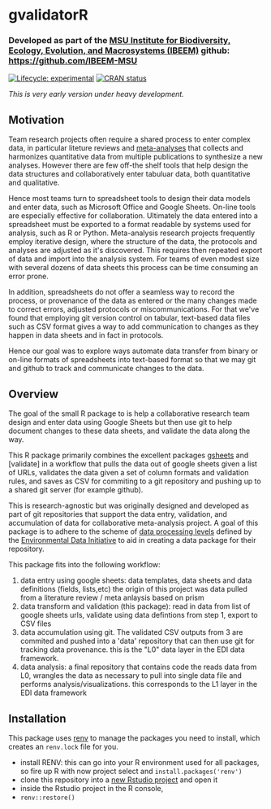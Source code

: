 
<!-- README.md is generated from README.Rmd. Please edit that file -->

# gvalidatorR

### Developed as part of the [MSU Institute for Biodiversity, Ecology, Evolution, and Macrosystems (IBEEM)](https://ibeem.msu.edu)   github: https://github.com/IBEEM-MSU

<!-- badges: start -->

[![Lifecycle:
experimental](https://img.shields.io/badge/lifecycle-experimental-orange.svg)](https://lifecycle.r-lib.org/articles/stages.html#experimental)
[![CRAN
status](https://www.r-pkg.org/badges/version/commruleR)](https://CRAN.R-project.org/package=commruleR)
<!-- badges: end -->

*This is very early version under heavy development.*

## Motivation

Team research projects often require a shared process to enter complex data, in particular liteture reviews 
and [meta-analyses](https://en.wikipedia.org/wiki/Meta-analysis) that collects and harmonizes quantitative data from multiple publications to 
synthesize a new analyses.    However there are few off-the shelf tools that help design the data structures and collaboratively enter tabuluar data, 
both quantitative and qualitative. 

Hence most teams turn to spreadsheet tools to design their data models and enter data, such as Microsoft Office and Google Sheets.  On-line tools are 
especially effective for collaboration.  Ultimately the data entered into a spreadsheet must be exported to a format readable by systems used for analysis, such as R or Python.   Meta-analysis research projects frequently employ iterative design, where the structure of the data, the protocols and analyses are adjusted as it's discovered.   This requires then repeated export of data and import into 
the analysis system.  For teams of even modest size with several dozens of data sheets this process 
can be time consuming an error prone. 

In addition, spreadsheets do not offer a seamless way to record the process, or provenance of the data as entered or 
the many changes made to correct errors, adjusted protocols or miscommunications.     For that we've found that 
employing git version control on tabular, text-based data files such as CSV format gives a way to add communication to 
changes as they happen in data sheets and in fact in protocols. 

Hence our goal was to explore ways automate data transfer from binary or on-line formats of spreadsheets into text-based format so that we may git and github to track and communicate changes to the data. 

## Overview

The goal of the small R package to is help a collaborative research team design and enter data using Google Sheets but
then use git to help document changes to these data sheets, and validate the data along the way. 

This R package primarily combines the excellent packages [gsheets]() and [validate] in a workflow that pulls the data 
out of google sheets given a list of URLs, validates the data given a set of column formats and validation rules, and
saves as CSV for commiting to a git repository and pushing up to a shared git server (for example github).   

This is research-agnostic but was originally designed and developed  as part of git repositories that support the data entry,
validation, and accumulation of data for collaborative meta-analysis project.  A goal of this package is to adhere to the 
scheme of [data processing levels](https://edirepository.org/resources/cleaning-data-and-quality-control#data-processing-levels) 
defined by the [Environmental Data Initiative](https://edirepository.org) to aid in creating a data package for their repository. 

This package fits into the following workflow:

1.  data entry using google sheets: data templates, data sheets and data definitions (fields, lists,etc)
    the origin of this project was data pulled from a literature review / meta anlaysis based on prism
2.  data transform and validation (this package): read in data from list of google sheets urls,
    validate using data defintions from step 1, export to CSV files
3.  data accumulation using git.   The validated CSV outputs from 3 are commited and pushed
    into a 'data' repository that can then use git for tracking data provenance.  this is the "L0"
    data layer in the EDI data framework. 
4.  data analysis:  a final repository that contains code the reads data from L0, wrangles the
    data as necessary to pull into single data file and performs analysis/visualizations.
    this corresponds to the L1 layer in the EDI data framework

## Installation

This package uses [renv](https://rstudio.github.io/renv/) to manage the
packages you need to install, which creates an `renv.lock` file for you.

- install RENV: this can go into your R environment used for all
  packages, so fire up R with now project select and
  `install.packages('renv')`
- clone this repository into a [new Rstudio
  project](https://docs.posit.co/ide/user/ide/guide/code/projects.html)
  and open it
- inside the Rstudio project in the R console,
-  `renv::restore()`
